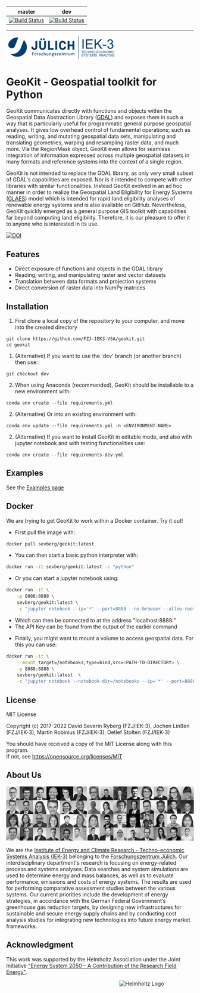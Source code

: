 |                                                          master                                                           |                                                          dev                                                           |
| :-----------------------------------------------------------------------------------------------------------------------: | :--------------------------------------------------------------------------------------------------------------------: |
| [![Build Status](https://travis-ci.com/FZJ-IEK3-VSA/geokit.svg?branch=master)](https://travis-ci.com/FZJ-IEK3-VSA/geokit) | [![Build Status](https://travis-ci.com/FZJ-IEK3-VSA/geokit.svg?branch=dev)](https://travis-ci.com/FZJ-IEK3-VSA/geokit) |

---

<a href="https://www.fz-juelich.de/en/iek/iek-3"><img src="https://raw.githubusercontent.com/OfficialCodexplosive/README_Assets/862a93188b61ab4dd0eebde3ab5daad636e129d5/FJZ_IEK-3_logo.svg" alt="FZJ Logo" width="300px"></a>

# GeoKit - **Geo**spatial tool**kit** for Python

GeoKit communicates directly with functions and objects within the Geospatial Data Abstraction Library (<a href="www.gdal.org">GDAL</a>) and exposes them in such a way that is particularly useful for programmatic general purpose geospatial analyses.
It gives low overhead control of fundamental operations; such as reading, writing, and mutating geospatial data sets, manipulating and translating geometries, warping and resampling raster data, and much more.
Via the RegionMask object, GeoKit even allows for seamless integration of information expressed across multiple geospatial datasets in many formats and reference systems into the context of a single region.

GeoKit is not intended to replace the GDAL library, as only very small subset of GDAL's capabilities are exposed. Nor is it intended to compete with other libraries with similar functionalities.
Instead GeoKit evolved in an ad hoc manner in order to realize the Geospatial Land Eligibility for Energy Systems (<a href="https://github.com/FZJ-IEK3-VSA/glaes">GLAES</a>) model which is intended for rapid land eligibility analyses of renewable energy systems and is also available on GitHub.
Nevertheless, GeoKit quickly emerged as a general purpose GIS toolkit with capabilities far beyond computing land eligibility.
Therefore, it is our pleasure to offer it to anyone who is interested in its use.

[![DOI](https://zenodo.org/badge/114900977.svg)](https://zenodo.org/badge/latestdoi/114900977)

## Features

- Direct exposure of functions and objects in the GDAL library
- Reading, writing, and manipulating raster and vector datasets
- Translation between data formats and projection systems
- Direct conversion of raster data into NumPy matrices

## Installation

1. First clone a local copy of the repository to your computer, and move into the created directory

```
git clone https://github.com/FZJ-IEK3-VSA/geokit.git
cd geokit
```

1. (Alternative) If you want to use the 'dev' branch (or another branch) then use:

```
git checkout dev
```

2. When using Anaconda (recommended), GeoKit should be installable to a new environment with:

```
conda env create --file requirements.yml
```

2. (Alternative) Or into an existing environment with:

```
conda env update --file requirements.yml -n <ENVIRONMENT-NAME>
```

2. (Alternative) If you want to install GeoKit in editable mode, and also with jupyter notebook and with testing functionalities use:

```
conda env create --file requirements-dev.yml
```

## Examples

See the [Examples page](Examples/)

## Docker

We are trying to get GeoKit to work within a Docker container. Try it out!

- First pull the image with:

```bash
docker pull sevberg/geokit:latest
```

- You can then start a basic python interpreter with:

```bash
docker run -it sevberg/geokit:latest -c "python"
```

- Or you can start a jupyter notebook using:

```bash
docker run -it \
    -p 8888:8888 \
    sevberg/geokit:latest \
    -c "jupyter notebook --ip='*' --port=8888 --no-browser --allow-root"
```

- Which can then be connected to at the address "localhost:8888:<API-KEY>"
- The API Key can be found from the output of the earlier command

* Finally, you might want to mount a volume to access geospatial data. For this you can use:

```bash
docker run -it \
    --mount target=/notebooks,type=bind,src=<PATH-TO-DIRECTORY> \
    -p 8888:8888 \
    sevberg/geokit:latest  \
    -c "jupyter notebook --notebook-dir=/notebooks --ip='*' --port=8888 --no-browser --allow-root"
```

## License

MIT License

Copyright (c) 2017-2022 David Severin Ryberg (FZJ/IEK-3), Jochen Linßen (FZJ/IEK-3), Martin Robinius (FZJ/IEK-3), Detlef Stolten (FZJ/IEK-3)

You should have received a copy of the MIT License along with this program.  
If not, see <https://opensource.org/licenses/MIT>

## About Us
<p align="center"><a href="https://www.fz-juelich.de/en/iek/iek-3"><img src="https://github.com/OfficialCodexplosive/README_Assets/blob/master/iek3-wide.png?raw=true" alt="Institut TSA"></a></p>
We are the <a href="https://www.fz-juelich.de/en/iek/iek-3">Institute of Energy and Climate Research - Techno-economic Systems Analysis (IEK-3)</a> belonging to the <a href="https://www.fz-juelich.de/en">Forschungszentrum Jülich</a>. Our interdisciplinary department's research is focusing on energy-related process and systems analyses. Data searches and system simulations are used to determine energy and mass balances, as well as to evaluate performance, emissions and costs of energy systems. The results are used for performing comparative assessment studies between the various systems. Our current priorities include the development of energy strategies, in accordance with the German Federal Government’s greenhouse gas reduction targets, by designing new infrastructures for sustainable and secure energy supply chains and by conducting cost analysis studies for integrating new technologies into future energy market frameworks.

## Acknowledgment

This work was supported by the Helmholtz Association under the Joint Initiative ["Energy System 2050 – A Contribution of the Research Field Energy"](https://www.helmholtz.de/en/research/energy/energy_system_2050/).

<a href="https://www.helmholtz.de/en/"><img src="https://www.helmholtz.de/fileadmin/user_upload/05_aktuelles/Marke_Design/logos/HG_LOGO_S_ENG_RGB.jpg" alt="Helmholtz Logo" width="200px" style="float:right"></a>
